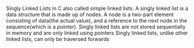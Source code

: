 Singly Linked Lists in C
also called simple linked lists. A singly linked list is a data structure that is made up of nodes. A node is a two-part element consisting of data(the actual value), and a reference  to the next node in the sequence(which is a pointer).
Singly linked lists are not stored sequentially in memory and are only linked using pointers
Singly linked lists, unlike other linked lists, can only be traversed forwards
